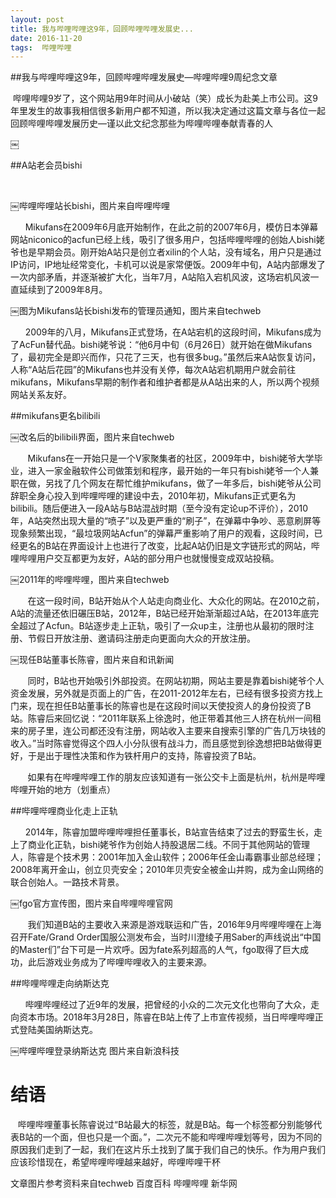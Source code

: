 ```yaml
---
layout: post
title: 我与哔哩哔哩这9年，回顾哔哩哔哩发展史...
date: 2016-11-20 
tags:  哔哩哔哩
---
```



##我与哔哩哔哩这9年，回顾哔哩哔哩发展史—哔哩哔哩9周纪念文章

 哔哩哔哩9岁了，这个网站用9年时间从小破站（笑）成长为赴美上市公司。这9年里发生的故事我相信很多新用户都不知道，所以我决定通过这篇文章与各位一起回顾哔哩哔哩发展历史—谨以此文纪念那些为哔哩哔哩奉献青春的人

￼

##A站老会员bishi

 

￼哔哩哔哩站长bishi，图片来自哔哩哔哩

      Mikufans在2009年6月底开始制作，在此之前的2007年6月，模仿日本弹幕网站niconico的acfun已经上线，吸引了很多用户，包括哔哩哔哩的创始人bishi姥爷也是早期会员。刚开始A站只是创立者xilin的个人站，没有域名，用户只是通过IP访问，IP地址经常变化，卡机可以说是家常便饭。2009年中旬，A站内部爆发了一次内部矛盾，并逐渐被扩大化，当年7月，A站陷入宕机风波，这场宕机风波一直延续到了2009年8月。


￼图为Mikufans站长bishi发布的管理员通知，图片来自techweb

      2009年的八月，Mikufans正式登场，在A站宕机的这段时间，Mikufans成为了AcFun替代品。bishi姥爷说：“他6月中旬（6月26日）就开始在做Mikufans了，最初完全是即兴而作，只花了三天，也有很多bug。”虽然后来A站恢复访问，人称“A站后花园”的Mikufans也并没有关停，每次A站宕机期用户就会前往mikufans，Mikufans早期的制作者和维护者都是从A站出来的人，所以两个视频网站关系友好。

##mikufans更名bilibili

￼改名后的bilibili界面，图片来自techweb

       Mikufans在一开始只是一个V家聚集者的社区，2009年中，bishi姥爷大学毕业，进入一家金融软件公司做策划和程序，最开始的一年只有bishi姥爷一个人兼职在做，另找了几个网友在帮忙维护mikufans，做了一年多后，bishi姥爷从公司辞职全身心投入到哔哩哔哩的建设中去，2010年初，Mikufans正式更名为bilibili。随后便进入一段A站与B站混战时期（至今没有定论up不评价），2010年，A站突然出现大量的“喷子”以及更严重的“刷子”，在弹幕中争吵、恶意刷屏等现象频繁出现，“最垃圾网站Acfun”的弹幕严重影响了用户的观看，这段时间，已经更名的B站在界面设计上也进行了改变，比起A站仍旧是文字链形式的网站，哔哩哔哩用户交互都更为友好，A站的部分用户也就慢慢变成双站投稿。


￼2011年的哔哩哔哩，图片来自techweb

       在这一段时间，B站开始从个人站走向商业化、大众化的网站。在2010之前，A站的流量还依旧碾压B站，2012年，B站已经开始渐渐超过A站，在2013年底完全超过了Acfun。B站逐步走上正轨，吸引了一众up主，注册也从最初的限时注册、节假日开放注册、邀请码注册走向更面向大众的开放注册。


￼现任B站董事长陈睿，图片来自和讯新闻

       同时，B站也开始吸引外部投资。在网站初期，网站主要是靠着bishi姥爷个人资金发展，另外就是页面上的广告，在2011-2012年左右，已经有很多投资方找上门来，现在担任B站董事长的陈睿也是在这段时间以天使投资人的身份投资了B站。陈睿后来回忆说：“2011年联系上徐逸时，他正带着其他三人挤在杭州一间租来的房子里，连公司都还没有注册，网站收入主要来自搜索引擎的广告几万块钱的收入。”当时陈睿觉得这个四人小分队很有战斗力，而且感觉到徐逸想把B站做得更好，于是出于理性决策和作为铁杆用户的支持，陈睿投资了B站。

       如果有在哔哩哔哩工作的朋友应该知道有一张公交卡上面是杭州，杭州是哔哩哔哩开始的地方（划重点）

##哔哩哔哩商业化走上正轨

      2014年，陈睿加盟哔哩哔哩担任董事长，B站宣告结束了过去的野蛮生长，走上了商业化正轨，bishi姥爷作为创始人持股退居二线。不同于其他网站的管理人，陈睿是个技术男：2001年加入金山软件；2006年任金山毒霸事业部总经理；2008年离开金山，创立贝壳安全；2010年贝壳安全被金山并购，成为金山网络的联合创始人。一路技术背景。


￼fgo官方宣传图，图片来自哔哩哔哩官网

       我们知道B站的主要收入来源是游戏联运和广告，2016年9月哔哩哔哩在上海召开Fate/Grand Order国服公测发布会，当时川澄绫子用Saber的声线说出“中国的Master们”台下可是一片欢呼。因为fate系列超高的人气，fgo取得了巨大成功，此后游戏业务成为了哔哩哔哩收入的主要来源。

##哔哩哔哩走向纳斯达克

      哔哩哔哩经过了近9年的发展，把曾经的小众的二次元文化也带向了大众，走向资本市场。2018年3月28日，陈睿在B站上传了上市宣传视频，当日哔哩哔哩正式登陆美国纳斯达克。

￼哔哩哔哩登录纳斯达克 图片来自新浪科技

<h1>结语</h1>

   哔哩哔哩董事长陈睿说过“B站最大的标签，就是B站。每一个标签都分别能够代表B站的一个面，但也只是一个面。”，二次元不能和哔哩哔哩划等号，因为不同的原因我们走到了一起，我们在这片乐土找到了属于我们自己的快乐。作为用户我们应该珍惜现在，希望哔哩哔哩越来越好，哔哩哔哩干杯
      
  文章图片参考资料来自techweb 百度百科 哔哩哔哩 新华网 
  
